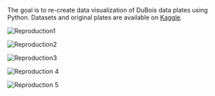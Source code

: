 The goal is to re-create data visualization of DuBois data plates using Python.
Datasets and original plates are available on [Kaggle](https://www.kaggle.com/datasets/paultimothymooney/dubois-data-portrait-challenge).

![Reproduction1](https://github.com/user-attachments/assets/69c35966-a557-496e-8b36-ade833d7fa2c)

![Reproduction2](https://github.com/user-attachments/assets/47cb4c63-1079-409f-ad33-34cf2418ec4c)

![Reproduction3](https://github.com/user-attachments/assets/16e4cefe-d7b5-4365-95fb-c806110b2412)

![Reproduction 4](https://github.com/user-attachments/assets/7704562b-bc7e-4851-84ea-22fae431342d)

![Reproduction 5](https://github.com/user-attachments/assets/ac02c43d-0cd1-4819-982f-677b172784be)



